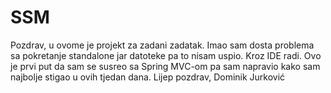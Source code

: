 # SSM
Pozdrav, 
u ovome je projekt za zadani zadatak. Imao sam dosta problema sa pokretanje standalone jar datoteke pa to nisam uspio. Kroz IDE radi. Ovo je prvi put da sam se susreo sa Spring MVC-om pa sam napravio kako sam najbolje stigao u ovih tjedan dana.
Lijep pozdrav,
Dominik Jurković
